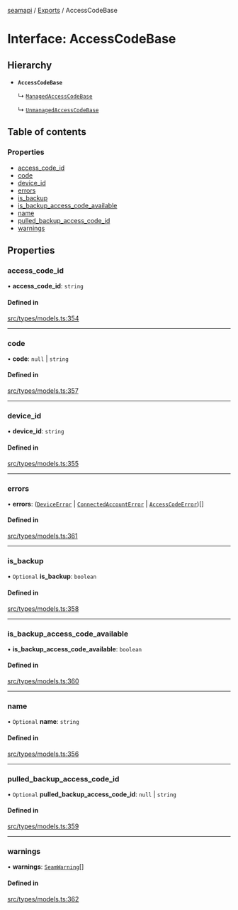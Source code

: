 [seamapi](../README.md) / [Exports](../modules.md) / AccessCodeBase

# Interface: AccessCodeBase

## Hierarchy

- **`AccessCodeBase`**

  ↳ [`ManagedAccessCodeBase`](ManagedAccessCodeBase.md)

  ↳ [`UnmanagedAccessCodeBase`](UnmanagedAccessCodeBase.md)

## Table of contents

### Properties

- [access\_code\_id](AccessCodeBase.md#access_code_id)
- [code](AccessCodeBase.md#code)
- [device\_id](AccessCodeBase.md#device_id)
- [errors](AccessCodeBase.md#errors)
- [is\_backup](AccessCodeBase.md#is_backup)
- [is\_backup\_access\_code\_available](AccessCodeBase.md#is_backup_access_code_available)
- [name](AccessCodeBase.md#name)
- [pulled\_backup\_access\_code\_id](AccessCodeBase.md#pulled_backup_access_code_id)
- [warnings](AccessCodeBase.md#warnings)

## Properties

### access\_code\_id

• **access\_code\_id**: `string`

#### Defined in

[src/types/models.ts:354](https://github.com/seamapi/javascript/blob/main/src/types/models.ts#L354)

___

### code

• **code**: ``null`` \| `string`

#### Defined in

[src/types/models.ts:357](https://github.com/seamapi/javascript/blob/main/src/types/models.ts#L357)

___

### device\_id

• **device\_id**: `string`

#### Defined in

[src/types/models.ts:355](https://github.com/seamapi/javascript/blob/main/src/types/models.ts#L355)

___

### errors

• **errors**: ([`DeviceError`](DeviceError.md) \| [`ConnectedAccountError`](ConnectedAccountError.md) \| [`AccessCodeError`](AccessCodeError.md))[]

#### Defined in

[src/types/models.ts:361](https://github.com/seamapi/javascript/blob/main/src/types/models.ts#L361)

___

### is\_backup

• `Optional` **is\_backup**: `boolean`

#### Defined in

[src/types/models.ts:358](https://github.com/seamapi/javascript/blob/main/src/types/models.ts#L358)

___

### is\_backup\_access\_code\_available

• **is\_backup\_access\_code\_available**: `boolean`

#### Defined in

[src/types/models.ts:360](https://github.com/seamapi/javascript/blob/main/src/types/models.ts#L360)

___

### name

• `Optional` **name**: `string`

#### Defined in

[src/types/models.ts:356](https://github.com/seamapi/javascript/blob/main/src/types/models.ts#L356)

___

### pulled\_backup\_access\_code\_id

• `Optional` **pulled\_backup\_access\_code\_id**: ``null`` \| `string`

#### Defined in

[src/types/models.ts:359](https://github.com/seamapi/javascript/blob/main/src/types/models.ts#L359)

___

### warnings

• **warnings**: [`SeamWarning`](SeamWarning.md)[]

#### Defined in

[src/types/models.ts:362](https://github.com/seamapi/javascript/blob/main/src/types/models.ts#L362)
